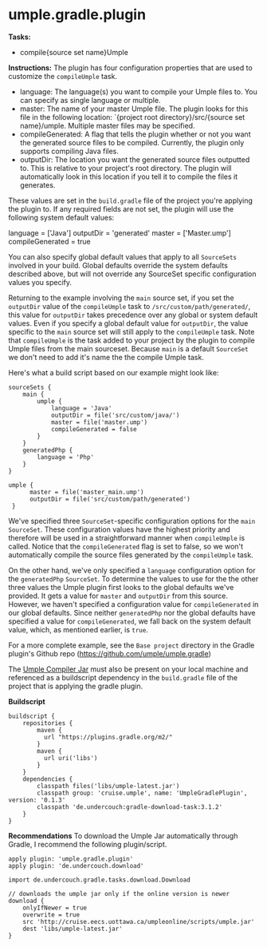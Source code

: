 # umple.gradle.plugin

**Tasks:**
  - compile{source set name}Umple

**Instructions:**
The plugin has four configuration properties that are used to customize the `compileUmple` task.
  - language: The language(s) you want to compile your Umple files to. You can specify as single language or multiple.
  - master: The name of your master Umple file. The plugin looks for this file in the following location: `{project root directory}/src/{source set name}/umple. Multiple master files may be specified.
  - compileGenerated: A flag that tells the plugin whether or not you want the generated source files to be compiled. Currently, the plugin only supports compiling Java files.
  - outputDir: The location you want the generated source files outputted to. This is relative to your project's root directory. The plugin will automatically look in this 
  location if you tell it to compile the files it generates.
    
These values are set in the `build.gradle` file of the project you're applying the plugin to. If any required fields are not set, the plugin will use the following system default values:

language = ['Java']
outputDir = 'generated'
master = ['Master.ump']
compileGenerated = true

You can also specify global default values that apply to all `SourceSets` involved in your build. Global defaults override the system defaults described above, but will not 
override any SourceSet specific configuration values you specify. 

Returning to the example involving the `main` source set, if you set the `outputDir` value of the `compileUmple` task to `/src/custom/path/generated/`, this value for `outputDir` takes precedence over any global or system default values. Even if you specify a global default value for `outputDir`, the value specific to the `main` source set will still apply to the `compileUmple` task. Note that `compileUmple` is the task added to your project by the plugin to compile Umple files from the main sourceset. Because `main` is a default `SourceSet` we don't need to add it's name the the compile Umple task.

Here's what a build script based on our example might look like:
  
```
sourceSets {
    main { 
        umple {
            language = 'Java'
            outputDir = file('src/custom/java/')
            master = file('master.ump')
            compileGenerated = false
        }
    }
    generatedPhp {
        language = 'Php'
    }
}

umple {
      master = file('master_main.ump')
      outputDir = file('src/custom/path/generated')
 }   
```
We've specified three `SourceSet`-specific configuration options for the `main` `SourceSet`. These configuration values have the highest priority and therefore will be used in a straightforward manner when `compileUmple` is called. Notice that the `compileGenerated` flag is set to false, so we won't automatically compile the source files generated by the `compileUmple` task. 

On the other hand, we've only specified a `language` configuration option for the `generatedPhp` `SourceSet`. To determine the values to use for the the other three values the Umple plugin first looks to the global defaults we've provided. It gets a value for `master` and `outputDir` from this source. However, we haven't specified a configuration value for `compileGenerated` in our global defaults. Since neither `generatedPhp` nor the global defaults have specified a value for `compileGenerated`, we fall back on the system default value, which, as mentioned earlier, is `true`.

For a more complete example, see the `Base project` directory in the Gradle plugin's Github repo (https://github.com/umple/umple.gradle)

The [Umple Compiler Jar](https://github.com/umple/Umple/releases/latest/) must also be present on your local machine and referenced as a buildscript dependency in the `build.gradle` file of the project that is applying the gradle plugin.

**Buildscript**
```
buildscript {
    repositories {
        maven {
      	  url "https://plugins.gradle.org/m2/"
    	}
        maven {
          url uri('libs')
        }
    }
    dependencies {
		classpath files('libs/umple-latest.jar')
		classpath group: 'cruise.umple', name: 'UmpleGradlePlugin',  version: '0.1.3'
		classpath 'de.undercouch:gradle-download-task:3.1.2'
    }
}
```

**Recommendations**
To download the Umple Jar automatically through Gradle, I recommend the following plugin/script.
```
apply plugin: 'umple.gradle.plugin'
apply plugin: 'de.undercouch.download'

import de.undercouch.gradle.tasks.download.Download

// downloads the umple jar only if the online version is newer
download {
	onlyIfNewer = true
	overwrite = true
    src 'http://cruise.eecs.uottawa.ca/umpleonline/scripts/umple.jar'
    dest 'libs/umple-latest.jar'
}
```

